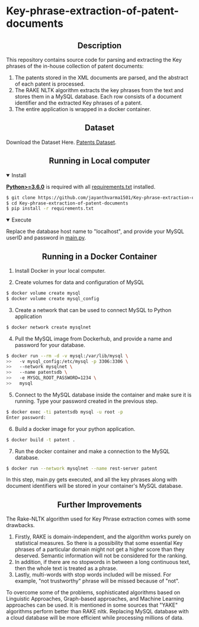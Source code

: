 # Key-phrase-extraction-of-patent-documents


## <div align="center">Description</div>

This repository contains source code for parsing and extracting the Key phrases of the in-house collection of patent documents:

1. The patents stored in the XML documents are parsed, and the abstract of each patent is processed.
2. The RAKE NLTK algorithm extracts the key phrases from the text and stores them in a MySQL database. Each row consists of a document identifier and the extracted Key phrases of a patent.
3. The entire application is wrapped in a docker container. 


## <div align="center">Dataset</div>
 
Download the Dataset Here. [Patents Dataset](https://databricksexternal.blob.core.windows.net/hiring/patents.zip?sp=r&st=2021-10-07T23:09:03Z&se=2021-10-31T08:09:03Z&spr=https&sv=2020-08-04&sr=b&sig=uR36HP3kCEDY9aPc0mvZFzLnblodA9adxQRTYTc6O6M%3D). 


## <div align="center">Running in Local computer</div>


<details open>
<summary>Install</summary>

[**Python>=3.6.0**](https://www.python.org/) is required with all
[requirements.txt](https://github.com/jayanthvarma1501/Key-phrase-extraction-of-patent-documents/blob/main/requirements.txt) installed.
<!-- $ sudo apt update && apt install -y libgl1-mesa-glx libsm6 libxext6 libxrender-dev -->

```bash
$ git clone https://github.com/jayanthvarma1501/Key-phrase-extraction-of-patent-documents.git
$ cd Key-phrase-extraction-of-patent-documents
$ pip install -r requirements.txt
```

</details>

<details open>
<summary>Execute</summary>

Replace the database host name to "localhost", and provide your MySQL userID and password in [main.py](https://github.com/jayanthvarma1501/Key-phrase-extraction-of-patent-documents/blob/main/main.py).

</details>

## <div align="center">Running in a Docker Container</div>

1. Install Docker in your local computer.

2. Create volumes for data and configuration of MySQL

```bash
$ docker volume create mysql
$ docker volume create mysql_config
```

3. Create a network that can be used to connect MySQL to Python application

```bash
$ docker network create mysqlnet
```

4. Pull the MySQL image from Dockerhub, and provide a name and password for your database.

```bash
$ docker run --rm -d -v mysql:/var/lib/mysql \
>>   -v mysql_config:/etc/mysql -p 3306:3306 \
>>   --network mysqlnet \
>>   --name patentsdb \
>>   -e MYSQL_ROOT_PASSWORD=1234 \
>>   mysql
```

5. Connect to the MySQL database inside the container and make sure it is running. Type your password created in the previous step.
 
```bash
$ docker exec -ti patentsdb mysql -u root -p
Enter password:
```

6. Build a docker image for your python application.

```bash
$ docker build -t patent .
```

7. Run the docker container and make a connection to the MySQL database.

```bash
$ docker run --network mysqlnet --name rest-server patent
```

In this step, main.py gets executed, and all the key phrases along with document identifiers will be stored in your container's MySQL database. 

</details>

## <div align="center">Further Improvements</div>

The Rake-NLTK algorithm used for Key Phrase extraction comes with some drawbacks. 

1. Firstly, RAKE is domain-independent, and the algorithm works purely on statistical measures. So there is a possibility that some essential Key phrases of a particular domain might not get a higher score than they deserved. Semantic information will not be considered for the ranking.
2. In addition, if there are no stopwords in between a long continuous text, then the whole text is treated as a phrase.
3. Lastly, multi-words with stop words included will be missed. For example, "not trustworthy" phrase will be missed because of "not".

To overcome some of the problems, sophisticated algorithms based on Linguistic Approaches, Graph-based approaches, and Machine Learning approaches can be used. It is mentioned in some sources that "YAKE" algorithms perform better than RAKE nltk. Replacing MySQL database with a cloud database will be more efficient while processing millions of data. 






